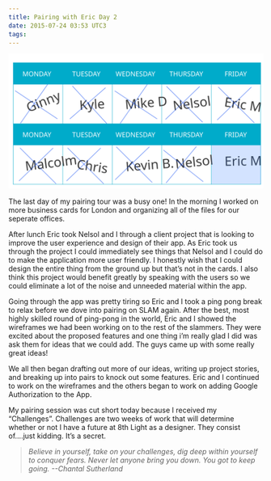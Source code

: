 ```yaml
---
title: Pairing with Eric Day 2
date: 2015-07-24 03:53 UTC3
tags:
---
```


![Pairing Calendar](/images/Tour_calendar_dayten.svg)

The last day of my pairing tour was a busy one! In the morning I worked on more business cards for London and organizing all of the files for our seperate offices.

After lunch Eric took Nelsol and I through a client project that is looking to improve the user experience and design of their app. As Eric took us through the project I could immediately see things that Nelsol and I could do to make the application more user friendly. I honestly wish that I could design the entire thing from the ground up but that’s not in the cards. I also think this project would benefit greatly by speaking with the users so we could eliminate a lot of the noise and unneeded material within the app.

Going through the app was pretty tiring so Eric and I took a ping pong break to relax before we dove into pairing on SLAM again. After the best, most highly skilled round of ping-pong in the world, Eric and I showed the wireframes we had been working on to the rest of the slammers. They were excited about the proposed features and one thing i’m really glad I did was ask them for ideas that we could add. The guys came up with some really great ideas!

We all then began drafting out more of our ideas, writing up project stories, and breaking up into pairs to knock out some features. Eric and I continued to work on the wireframes and the others began to work on adding Google Authorization to the App.

My pairing session was cut short today because I received my “Challenges”.  Challenges are two weeks of work that will determine whether or not I have a future at 8th Light as a designer. They consist of….just kidding. It’s a secret.

>*Believe in yourself, take on your challenges, dig deep within yourself to conquer fears. Never let anyone bring you down. You got to keep going. --Chantal Sutherland*